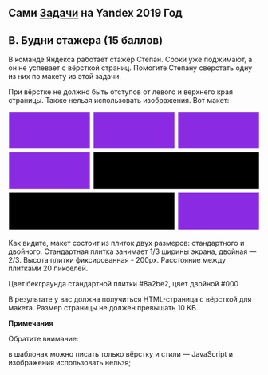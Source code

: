 ## Сами [Задачи](https://contest.yandex.ru/contest/14229/enter/) на Yandex 2019 Год

## B. Будни стажера (15 баллов)

В команде Яндекса работает стажёр Степан. Сроки уже поджимают, а он не успевает с вёрсткой страниц. Помогите Степану сверстать одну из них по макету из этой задачи. 

При вёрстке не должно быть отступов от левого и верхнего края страницы. Также нельзя использовать изображения. Вот макет:

![](statement-image.png)

Как видите, макет состоит из плиток двух размеров: стандартного и двойного. Стандартная плитка занимает 1/3 ширины экрана, двойная — 2/3. Высота плитки фиксированная - 200px. Расстояние между плитками 20 пикселей.

Цвет бекграунда стандартной плитки #8a2be2, цвет двойной #000

В результате у вас должна получиться HTML-страница с вёрсткой для макета. Размер страницы не должен превышать 10 КБ.

**Примечания**

Обратите внимание:

в шаблонах можно писать только вёрстку и стили — JavaScript и изображения использовать нельзя;